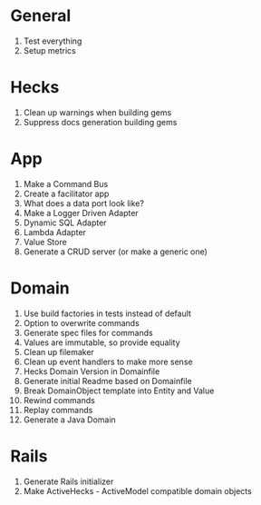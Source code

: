 # General
1. Test everything
1. Setup metrics

# Hecks
1. Clean up warnings when building gems
1. Suppress docs generation building gems

# App
1. Make a Command Bus
1. Create a facilitator app
1. What does a data port look like?
1. Make a Logger Driven Adapter
1. Dynamic SQL Adapter
1. Lambda Adapter
1. Value Store
1. Generate a CRUD server (or make a generic one)

# Domain
1. Use build factories in tests instead of default
1. Option to overwrite commands
1. Generate spec files for commands
1. Values are immutable, so provide equality
1. Clean up filemaker
1. Clean up event handlers to make more sense
1. Hecks Domain Version in Domainfile
1. Generate initial Readme based on Domainfile
1. Break DomainObject template into Entity and Value
1. Rewind commands
1. Replay commands
1. Generate a Java Domain

# Rails
1. Generate Rails initializer
1. Make ActiveHecks - ActiveModel compatible domain objects